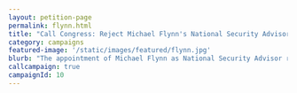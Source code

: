 ```yaml
---
layout: petition-page
permalink: flynn.html
title: "Call Congress: Reject Michael Flynn's National Security Advisor Appointment"
category: campaigns
featured-image: '/static/images/featured/flynn.jpg'
blurb: "The appointment of Michael Flynn as National Security Advisor represents a threat to all of us -- but especially Muslims, in the U.S. and abraod. Call your members of Congress."
callcampaign: true
campaignId: 10
---
```

<ul class="compact" id="phone-errors"></ul>

<link href='https://actionnetwork.org/css/style-embed-whitelabel.css' rel='stylesheet' type='text/css' /><script src='https://actionnetwork.org/widgets/v2/petition/reject-michael-flynn-as-national-security-advisor?format=js&source=widget&style=full'></script><div id='can-petition-area-reject-michael-flynn-as-national-security-advisor' style='width: 100%'>
<!-- this div is the target for our HTML insertion --></div>
<script>
	$(document).ready(function() {
		$('#can-petition-area-reject-michael-flynn-as-national-security-advisor').on('can_embed_loaded', function() {
			document.getElementsByName("commit")[0].value = "Call Now";
			$(".action_sidebar h4").text("Take Action");
			var str = document.getElementsByClassName("action_status_running_total")[0].innerHTML;
			var txt = str.replace("Signatures Collected", "Calls Completed");
			document.getElementsByClassName("action_status_running_total")[0].innerHTML = txt;
		});
	});
</script>